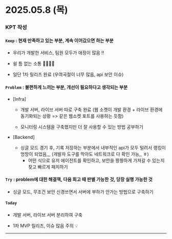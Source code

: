 
# 2025.05.8 (목)

### KPT 작성

#### `Keep` : 현재 만족하고 있는 부분, 계속 이어갔으면 하는 부분

- 우리가 개발한 서비스, 팀원 모두가 애정이 많음 !!

- 쉴 틈 없는 소통 👍🏻👍🏻

- 일단 1차 릴리즈 완료 (우여곡절이 너무 많음, api 보안 이슈)

#### `Problem` : 불편하게 느끼는 부분, 개선이 필요하다고 생각되는 부분

- [Infra]
    - 개발 서버, 라이브 서버 따로 구축 완료 (웹 소켓이 개발 환경 + 라이브 환경에 동기화되는 상황 => 같은 웹소켓 포트를 사용하는 듯함)
  
    - 모니터링 시스템을 구축했지만 더 잘 사용할 수 있는 방법 공부하기

- [Backend]
    - 싱글 모드 경기 후, 기록 저장하는 부분에서 내부적인 api가 모두 털려서 랭킹이 엉망이 되었음,,, (개발자 도구를 막아도 네트워크로 다 확인 가능,, ㅎ)
        - 어떤 식으로 유저 에이전트를 확인하고, 보안을 짱짱하게 가져갈 수 있는지 찾고 빠르게 패치하기

#### `Try` : problem에 대한 해결책, 다음 회고 때 판별 가능한 것, 당장 실행 가능한 것

- 싱글 모드, 무조건 보안 신경쓰면서 서버에 부하가 안가는 방법으로 구축하기

#### `Today`

- 개발 서버, 라이브 서버 분리하여 구축

- 1차 MVP 릴리즈, 이슈 많음 주의 💡

---